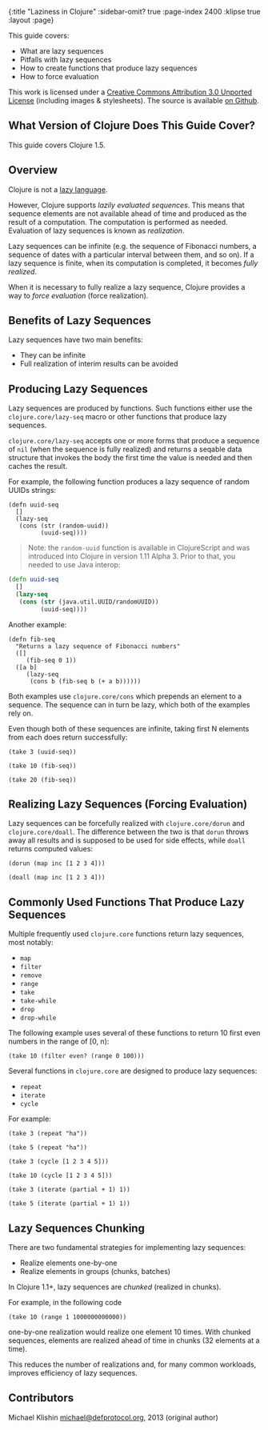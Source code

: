 {:title "Laziness in Clojure"
 :sidebar-omit? true :page-index 2400
 :klipse true
 :layout :page}

This guide covers:

  * What are lazy sequences
  * Pitfalls with lazy sequences
  * How to create functions that produce lazy sequences
  * How to force evaluation

This work is licensed under a <a rel="license"
href="https://creativecommons.org/licenses/by/3.0/">Creative Commons
Attribution 3.0 Unported License</a> (including images &
stylesheets). The source is available [on
Github](https://github.com/clojure-doc/clojure-doc.github.io).



## What Version of Clojure Does This Guide Cover?

This guide covers Clojure 1.5.



## Overview

Clojure is not a [lazy language](http://en.wikipedia.org/wiki/Lazy_evaluation).

However, Clojure supports *lazily evaluated sequences*. This means that sequence elements are not
available ahead of time and produced as the result of a computation. The computation
is performed as needed. Evaluation of lazy sequences is known as *realization*.

Lazy sequences can be infinite (e.g. the sequence of Fibonacci numbers, a sequence of
dates with a particular interval between them, and so on). If a lazy sequence is finite,
when its computation is completed, it becomes *fully realized*.

When it is necessary to fully realize a lazy sequence, Clojure provides a way to
*force evaluation* (force realization).


## Benefits of Lazy Sequences

Lazy sequences have two main benefits:

 * They can be infinite
 * Full realization of interim results can be avoided


## Producing Lazy Sequences

Lazy sequences are produced by functions. Such functions either use the `clojure.core/lazy-seq` macro
or other functions that produce lazy sequences.

`clojure.core/lazy-seq` accepts one or more forms that produce a sequence of `nil` (when the sequence
is fully realized) and returns a seqable data structure that invokes the body the first time
the value is needed and then caches the result.

For example, the following function produces a lazy sequence of random UUIDs strings:

```klipse-clojure
(defn uuid-seq
  []
  (lazy-seq
   (cons (str (random-uuid))
         (uuid-seq))))
```

> Note: the `random-uuid` function is available in ClojureScript and was introduced into Clojure
in version 1.11 Alpha 3. Prior to that, you needed to use Java interop:

```clojure
(defn uuid-seq
  []
  (lazy-seq
   (cons (str (java.util.UUID/randomUUID))
         (uuid-seq))))
```

Another example:

```klipse-clojure
(defn fib-seq
  "Returns a lazy sequence of Fibonacci numbers"
  ([]
     (fib-seq 0 1))
  ([a b]
     (lazy-seq
      (cons b (fib-seq b (+ a b))))))
```

Both examples use `clojure.core/cons` which prepends an element to a sequence. The sequence
can in turn be lazy, which both of the examples rely on.

Even though both of these sequences are infinite, taking first N elements from each does
return successfully:

```klipse-clojure
(take 3 (uuid-seq))
```

```klipse-clojure
(take 10 (fib-seq))
```

```klipse-clojure
(take 20 (fib-seq))
```

## Realizing Lazy Sequences (Forcing Evaluation)

Lazy sequences can be forcefully realized with `clojure.core/dorun` and
`clojure.core/doall`. The difference between the two is that `dorun`
throws away all results and is supposed to be used for side effects,
while `doall` returns computed values:

```klipse-clojure
(dorun (map inc [1 2 3 4]))
```

```klipse-clojure
(doall (map inc [1 2 3 4]))
```


## Commonly Used Functions That Produce Lazy Sequences

Multiple frequently used `clojure.core` functions return lazy sequences,
most notably:

 * `map`
 * `filter`
 * `remove`
 * `range`
 * `take`
 * `take-while`
 * `drop`
 * `drop-while`

The following example uses several of these functions to return 10 first
even numbers in the range of [0, n):

```klipse-clojure
(take 10 (filter even? (range 0 100)))
```

Several functions in `clojure.core` are designed to produce lazy
sequences:

 * `repeat`
 * `iterate`
 * `cycle`

For example:

```klipse-clojure
(take 3 (repeat "ha"))
```

```klipse-clojure
(take 5 (repeat "ha"))
```

```klipse-clojure
(take 3 (cycle [1 2 3 4 5]))
```

```klipse-clojure
(take 10 (cycle [1 2 3 4 5]))
```

```klipse-clojure
(take 3 (iterate (partial + 1) 1))
```

```klipse-clojure
(take 5 (iterate (partial + 1) 1))
```


## Lazy Sequences Chunking

There are two fundamental strategies for implementing lazy sequences:

 * Realize elements one-by-one
 * Realize elements in groups (chunks, batches)

In Clojure 1.1+, lazy sequences are *chunked* (realized in chunks).

For example, in the following code

```klipse-clojure
(take 10 (range 1 1000000000000))
```

one-by-one realization would realize one element 10 times. With chunked sequences,
elements are realized ahead of time in chunks (32 elements at a time).

This reduces the number of realizations and, for many common workloads, improves
efficiency of lazy sequences.


## Contributors

Michael Klishin <michael@defprotocol.org>, 2013 (original author)
